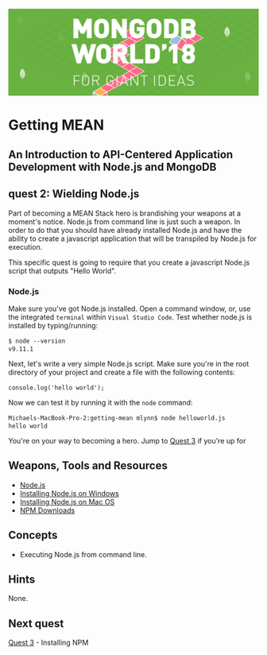 ![MongoDB](../images/header.png "MongoDB")
# Getting MEAN
## An Introduction to API-Centered Application Development with Node.js and MongoDB

## quest 2: Wielding Node.js

Part of becoming a MEAN Stack hero is brandishing your weapons at a moment's notice.  Node.js from command line is just such a weapon.  In order to do that you should have already installed Node.js and have the ability to create a javascript application that will be transpiled by Node.js for execution.  

This specific quest is going to require that you create a javascript Node.js script that outputs "Hello World".

### Node.js

Make sure you've got Node.js installed.  Open a command window, or, use the integrated `terminal` within `Visual Studio Code`.  Test whether node.js is installed by typing/running:

```
$ node --version
v9.11.1
```

Next, let's write a very simple Node.js script.  Make sure you're in the root directory of your project and create a file with the following contents:

```
console.log('hello world');
```
Now we can test it by running it with the `node` command:

```
Michaels-MacBook-Pro-2:getting-mean mlynn$ node helloworld.js
hello world
```

You're on your way to becoming a hero.  Jump to [Quest 3](../workshop/quest3.md) if you're up for

## Weapons, Tools and Resources

* [Node.js](https://nodejs.org)
* [Installing Node.js on Windows](https://nodesource.com/blog/installing-nodejs-tutorial-windows/)
* [Installing Node.js on Mac OS](https://nodesource.com/blog/installing-nodejs-tutorial-mac-os-x/)
* [NPM Downloads](https://mongodb.com/download)

## Concepts

* Executing Node.js from command line.

## Hints

None.

## Next quest

[Quest 3](../workshop/quest3.md) - Installing NPM